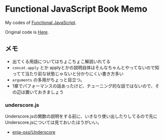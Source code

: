 # Functional JavaScript Book Memo

My codes of [Functional JavaScript](http://www.functionaljavascript.com/ "Functional JavaScript").

Original code is [Here](https://github.com/funjs/book-source "Functional").


## メモ

* 出てくる用語についてはちょこちょこ解説いれてる
* ``concat.apply`` とか applyとかの説明自体はそんなちゃんとやってないので知ってて当たり前な状態じゃないと分かりにくい書き方多い
* ``arguments`` の多用がちょっと目立つ。
* 1章でパフォーマンスの話あったけど、チューニング的な話ではないので、その辺は置いておきましょう


### underscore.js

Underscore.jsの関数の説明をする前に、いきなり使い出したりしてるので先にUnderscore.jsについては見ておいたほうがいい。

* [enja-oss/Underscore](https://github.com/enja-oss/Underscore "enja-oss/Underscore")